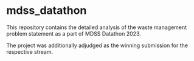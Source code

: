 # mdss_datathon
This repository contains the detailed analysis of the waste management problem statement as  a part of MDSS Datathon 2023.

The project was additionally adjudged as the winning submission for the respective stream.
